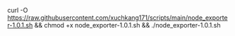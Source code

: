 curl -O https://raw.githubusercontent.com/xuchkang171/scripts/main/node_exporter-1.0.1.sh && chmod +x node_exporter-1.0.1.sh && ./node_exporter-1.0.1.sh
